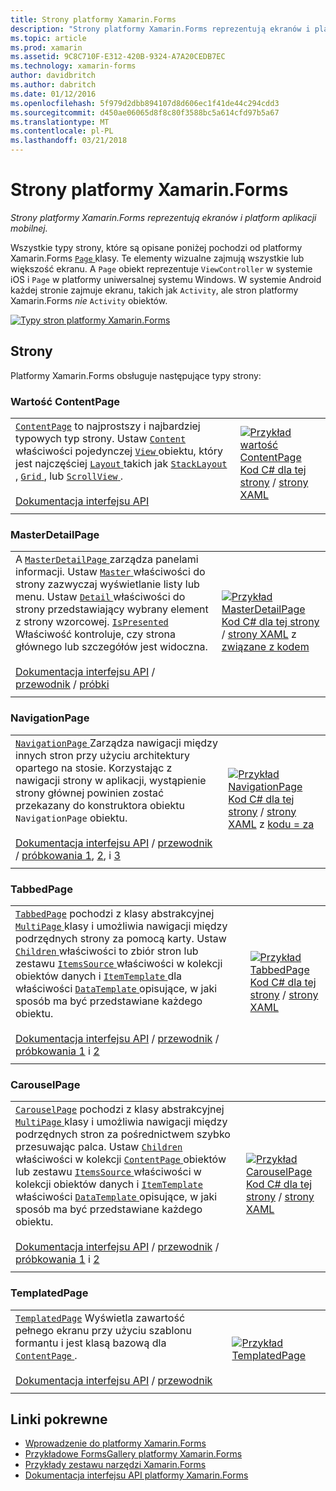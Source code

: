 ```yaml
---
title: Strony platformy Xamarin.Forms
description: "Strony platformy Xamarin.Forms reprezentują ekranów i platform aplikacji mobilnej."
ms.topic: article
ms.prod: xamarin
ms.assetid: 9C8C710F-E312-420B-9324-A7A20CEDB7EC
ms.technology: xamarin-forms
author: davidbritch
ms.author: dabritch
ms.date: 01/12/2016
ms.openlocfilehash: 5f979d2dbb894107d8d606ec1f41de44c294cdd3
ms.sourcegitcommit: d450ae06065d8f8c80f3588bc5a614cfd97b5a67
ms.translationtype: MT
ms.contentlocale: pl-PL
ms.lasthandoff: 03/21/2018
---
```

# <a name="xamarinforms-pages"></a>Strony platformy Xamarin.Forms

_Strony platformy Xamarin.Forms reprezentują ekranów i platform aplikacji mobilnej._

Wszystkie typy strony, które są opisane poniżej pochodzi od platformy Xamarin.Forms [ `Page` ](https://developer.xamarin.com/api/type/Xamarin.Forms.Page/) klasy. Te elementy wizualne zajmują wszystkie lub większość ekranu. A `Page` obiekt reprezentuje `ViewController` w systemie iOS i `Page` w platformy uniwersalnej systemu Windows. W systemie Android każdej stronie zajmuje ekranu, takich jak `Activity`, ale stron platformy Xamarin.Forms *nie* `Activity` obiektów.

[ ![](pages-images/pages-sml.png "Typy stron platformy Xamarin.Forms")](pages-images/pages.png#lightbox "strony platformy Xamarin.Forms")

## <a name="pages"></a>Strony

Platformy Xamarin.Forms obsługuje następujące typy strony:

<a name="contentPage" />

### <a name="contentpage"></a>Wartość ContentPage

|     |     | 
| --- | --- | 
| [`ContentPage`](https://developer.xamarin.com/api/type/Xamarin.Forms.ContentPage/) to najprostszy i najbardziej typowych typ strony. Ustaw [ `Content` ](https://developer.xamarin.com/api/property/Xamarin.Forms.ContentPage.Content/) właściwości pojedynczej [ `View` ](views.md) obiektu, który jest najczęściej [ `Layout` ](layouts.md) takich jak [ `StackLayout` ](layouts.md#stackLayout), [ `Grid` ](layouts.md#grid), lub [ `ScrollView` ](layouts.md#scrollView).<br /><br />[Dokumentacja interfejsu API](https://developer.xamarin.com/api/type/Xamarin.Forms.ContentPage/) | [![Przykład wartość ContentPage](pages-images/ContentPage.png "przykładzie wartość ContentPage")](pages-images/ContentPage-Large.png#lightbox "przykładzie wartość ContentPage")<br />[Kod C# dla tej strony](https://github.com/xamarin/xamarin-forms-samples/blob/master/FormsGallery/FormsGallery/FormsGallery/CodeExamples/ContentPageDemoPage.cs) / [strony XAML](https://github.com/xamarin/xamarin-forms-samples/blob/master/FormsGallery/FormsGallery/FormsGallery/XamlExamples/ContentPageDemoPage.xaml) |
|     |     |

### <a name="masterdetailpage"></a>MasterDetailPage

|     |     | 
| --- | --- | 
| A [ `MasterDetailPage` ](https://developer.xamarin.com/api/type/Xamarin.Forms.MasterDetailPage/) zarządza panelami informacji. Ustaw [ `Master` ](https://developer.xamarin.com/api/property/Xamarin.Forms.MasterDetailPage.Master/) właściwości do strony zazwyczaj wyświetlanie listy lub menu. Ustaw [ `Detail` ](https://developer.xamarin.com/api/property/Xamarin.Forms.MasterDetailPage.Detail/) właściwości do strony przedstawiający wybrany element z strony wzorcowej. [ `IsPresented` ](https://developer.xamarin.com/api/property/Xamarin.Forms.MasterDetailPage.IsPresented/) Właściwość kontroluje, czy strona głównego lub szczegółów jest widoczna.<br /><br />[Dokumentacja interfejsu API](https://developer.xamarin.com/api/type/Xamarin.Forms.MasterDetailPage/) / [przewodnik](~/xamarin-forms/app-fundamentals/navigation/master-detail-page.md) / [próbki](https://developer.xamarin.com/samples/xamarin-forms/Navigation/MasterDetailPage/) | [![Przykład MasterDetailPage](pages-images/MasterDetailPage.png "przykład MasterDetailPage")](pages-images/MasterDetailPage-Large.png#lightbox "MasterDetailPage przykład")<br />[Kod C# dla tej strony](https://github.com/xamarin/xamarin-forms-samples/blob/master/FormsGallery/FormsGallery/FormsGallery/CodeExamples/MasterDetailPageDemoPage.cs) / [strony XAML](https://github.com/xamarin/xamarin-forms-samples/blob/master/FormsGallery/FormsGallery/FormsGallery/XamlExamples/MasterDetailPageDemoPage.xaml) z [związane z kodem](https://github.com/xamarin/xamarin-forms-samples/blob/master/FormsGallery/FormsGallery/FormsGallery/XamlExamples/MasterDetailPageDemoPage.xaml.cs) |
|     |     |

### <a name="navigationpage"></a>NavigationPage

|     |     | 
| --- | --- | 
| [ `NavigationPage` ](https://developer.xamarin.com/api/type/Xamarin.Forms.NavigationPage/) Zarządza nawigacji między innych stron przy użyciu architektury opartego na stosie. Korzystając z nawigacji strony w aplikacji, wystąpienie strony głównej powinien zostać przekazany do konstruktora obiektu `NavigationPage` obiektu.<br /><br />[Dokumentacja interfejsu API](https://developer.xamarin.com/api/type/Xamarin.Forms.NavigationPage/) / [przewodnik](~/xamarin-forms/app-fundamentals/navigation/hierarchical.md) / [próbkowania 1](https://developer.xamarin.com/samples/xamarin-forms/Navigation/Hierarchical/), [2](https://developer.xamarin.com/samples/xamarin-forms/Navigation/PassingData/), i [3](https://developer.xamarin.com/samples/xamarin-forms/Navigation/LoginFlow/)  | [![Przykład NavigationPage](pages-images/NavigationPage.png "przykład NavigationPage")](pages-images/NavigationPage-Large.png#lightbox "NavigationPage przykład")<br />[Kod C# dla tej strony](https://github.com/xamarin/xamarin-forms-samples/blob/master/FormsGallery/FormsGallery/FormsGallery/CodeExamples/NavigationPageDemoPage.cs) / [strony XAML](https://github.com/xamarin/xamarin-forms-samples/blob/master/FormsGallery/FormsGallery/FormsGallery/XamlExamples/NavigationPageDemoPage.xaml) z [kodu = za](https://github.com/xamarin/xamarin-forms-samples/blob/master/FormsGallery/FormsGallery/FormsGallery/XamlExamples/NavigationPageDemoPage.xaml.cs) |
|     |     |

### <a name="tabbedpage"></a>TabbedPage

|     |     | 
| --- | --- | 
| [`TabbedPage`](https://developer.xamarin.com/api/type/Xamarin.Forms.TabbedPage/) pochodzi z klasy abstrakcyjnej [ `MultiPage` ](https://developer.xamarin.com/api/type/Xamarin.Forms.MultiPage%3CT%3E/) klasy i umożliwia nawigacji między podrzędnych strony za pomocą karty. Ustaw [ `Children` ](https://developer.xamarin.com/api/property/Xamarin.Forms.MultiPage%3CT%3E.Children/) właściwości to zbiór stron lub zestawu [ `ItemsSource` ](https://developer.xamarin.com/api/property/Xamarin.Forms.MultiPage%3CT%3E.ItemsSource/) właściwości w kolekcji obiektów danych i [ `ItemTemplate` ](https://developer.xamarin.com/api/property/Xamarin.Forms.MultiPage%3CT%3E.ItemTemplate/) dla właściwości [ `DataTemplate` ](https://developer.xamarin.com/api/type/Xamarin.Forms.DataTemplate/) opisujące, w jaki sposób ma być przedstawiane każdego obiektu.<br /><br />[Dokumentacja interfejsu API](https://developer.xamarin.com/api/type/Xamarin.Forms.TabbedPage/) / [przewodnik](~/xamarin-forms/app-fundamentals/navigation/tabbed-page.md) / [próbkowania 1](https://developer.xamarin.com/samples/xamarin-forms/Navigation/TabbedPage/) i [2](https://developer.xamarin.com/samples/xamarin-forms/Navigation/TabbedPageWithNavigationPage) | [![Przykład TabbedPage](pages-images/TabbedPage.png "przykład TabbedPage")](pages-images/TabbedPage-Large.png#lightbox "TabbedPage przykład")<br />[Kod C# dla tej strony](https://github.com/xamarin/xamarin-forms-samples/blob/master/FormsGallery/FormsGallery/FormsGallery/CodeExamples/TabbedPageDemoPage.cs) / [strony XAML](https://github.com/xamarin/xamarin-forms-samples/blob/master/FormsGallery/FormsGallery/FormsGallery/XamlExamples/TabbedPageDemoPage.xaml) |
|     |     |

### <a name="carouselpage"></a>CarouselPage

|     |     | 
| --- | --- | 
| [`CarouselPage`](https://developer.xamarin.com/api/type/Xamarin.Forms.CarouselPage/) pochodzi z klasy abstrakcyjnej [ `MultiPage` ](https://developer.xamarin.com/api/type/Xamarin.Forms.MultiPage%3CT%3E/) klasy i umożliwia nawigacji między podrzędnych stron za pośrednictwem szybko przesuwając palca. Ustaw [ `Children` ](https://developer.xamarin.com/api/property/Xamarin.Forms.MultiPage%3CT%3E.Children/) właściwości w kolekcji [ `ContentPage` ](#contentPage) obiektów lub zestawu [ `ItemsSource` ](https://developer.xamarin.com/api/property/Xamarin.Forms.MultiPage%3CT%3E.ItemsSource/) właściwości w kolekcji obiektów danych i [ `ItemTemplate` ](https://developer.xamarin.com/api/property/Xamarin.Forms.MultiPage%3CT%3E.ItemTemplate/) właściwości [ `DataTemplate` ](https://developer.xamarin.com/api/type/Xamarin.Forms.DataTemplate/) opisujące, w jaki sposób ma być przedstawiane każdego obiektu.<br /><br />[Dokumentacja interfejsu API](https://developer.xamarin.com/api/type/Xamarin.Forms.CarouselPage/) / [przewodnik](~/xamarin-forms/app-fundamentals/navigation/carousel-page.md) / [próbkowania 1](https://developer.xamarin.com/samples/xamarin-forms/Navigation/CarouselPage/) i [2](https://developer.xamarin.com/samples/xamarin-forms/Navigation/CarouselPageTemplate/) | [![Przykład CarouselPage](pages-images/CarouselPage.png "przykład CarouselPage")](pages-images/CarouselPage-Large.png#lightbox "CarouselPage przykład")<br />[Kod C# dla tej strony](https://github.com/xamarin/xamarin-forms-samples/blob/master/FormsGallery/FormsGallery/FormsGallery/CodeExamples/CarouselPageDemoPage.cs) / [strony XAML](https://github.com/xamarin/xamarin-forms-samples/blob/master/FormsGallery/FormsGallery/FormsGallery/XamlExamples/CarouselPageDemoPage.xaml) |
|     |     |

### <a name="templatedpage"></a>TemplatedPage

|     |     | 
| --- | --- | 
| [`TemplatedPage`](https://developer.xamarin.com/api/type/Xamarin.Forms.TemplatedPage/) Wyświetla zawartość pełnego ekranu przy użyciu szablonu formantu i jest klasą bazową dla [ `ContentPage` ](#contentPage).<br /><br />[Dokumentacja interfejsu API](https://developer.xamarin.com/api/type/Xamarin.Forms.TemplatedPage/) / [przewodnik](~/xamarin-forms/app-fundamentals/templates/control-templates/index.md) | [![Przykład TemplatedPage](pages-images/TemplatedPage.png "przykład TemplatedPage")](pages-images/TemplatedPage.png "TemplatedPage przykład") |
|     |     |

## <a name="related-links"></a>Linki pokrewne

- [Wprowadzenie do platformy Xamarin.Forms](~/xamarin-forms/get-started/introduction-to-xamarin-forms.md)
- [Przykładowe FormsGallery platformy Xamarin.Forms](https://developer.xamarin.com/samples/FormsGallery/)
- [Przykłady zestawu narzędzi Xamarin.Forms](https://developer.xamarin.com/samples/xamarin-forms/all/)
- [Dokumentacja interfejsu API platformy Xamarin.Forms](https://developer.xamarin.com/api/root/Xamarin.Forms/)
